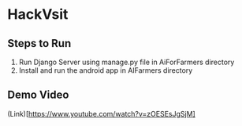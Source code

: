 # HackVsit

## Steps to Run 

1. Run Django Server using manage.py file in AiForFarmers directory 
2. Install and run the android app in AIFarmers directory

## Demo Video

(Link)[https://www.youtube.com/watch?v=zOESEsJgSjM]
